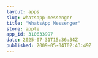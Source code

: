 ```yaml
---
layout: apps
slug: whatsapp-messenger
title: "WhatsApp Messenger"
store: apple
app_id: 310633997
date: 2025-07-31T15:36:34Z
published: 2009-05-04T02:43:49Z
---
```

